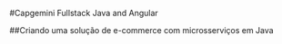 #Capgemini Fullstack Java and Angular

##Criando uma solução de e-commerce com microsserviços em Java
